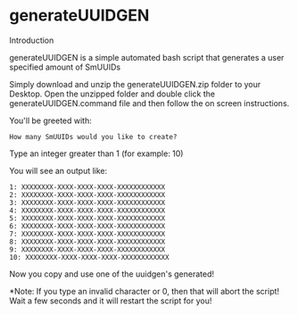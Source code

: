 # generateUUIDGEN
Introduction

generateUUIDGEN is a simple automated bash script that generates a user specified amount of SmUUIDs

Simply download and unzip the generateUUIDGEN.zip folder to your Desktop. Open the unzipped folder and double click the generateUUIDGEN.command file and then follow the on screen instructions.

You'll be greeted with:
```
How many SmUUIDs would you like to create? 
```
Type an integer greater than 1 (for example: 10)

You will see an output like:
```
1: XXXXXXXX-XXXX-XXXX-XXXX-XXXXXXXXXXXX
2: XXXXXXXX-XXXX-XXXX-XXXX-XXXXXXXXXXXX
3: XXXXXXXX-XXXX-XXXX-XXXX-XXXXXXXXXXXX
4: XXXXXXXX-XXXX-XXXX-XXXX-XXXXXXXXXXXX
5: XXXXXXXX-XXXX-XXXX-XXXX-XXXXXXXXXXXX
6: XXXXXXXX-XXXX-XXXX-XXXX-XXXXXXXXXXXX
7: XXXXXXXX-XXXX-XXXX-XXXX-XXXXXXXXXXXX
8: XXXXXXXX-XXXX-XXXX-XXXX-XXXXXXXXXXXX
9: XXXXXXXX-XXXX-XXXX-XXXX-XXXXXXXXXXXX
10: XXXXXXXX-XXXX-XXXX-XXXX-XXXXXXXXXXXX
```
Now you copy and use one of the uuidgen's generated!

*Note: If you type an invalid character or 0, then that will abort the script! Wait a few seconds and it will restart the script for you!
